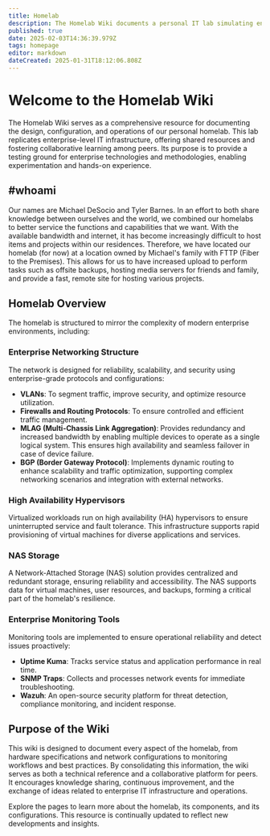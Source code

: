 ```yaml
---
title: Homelab
description: The Homelab Wiki documents a personal IT lab simulating enterprise infrastructure. It covers networking (VLANs, MLAG, BGP), high availability hypervisors, NAS storage, and monitoring tools like Uptime Kuma, SNMP Traps, and Wazuh.
published: true
date: 2025-02-03T14:36:39.979Z
tags: homepage
editor: markdown
dateCreated: 2025-01-31T18:12:06.808Z
---
```


# Welcome to the Homelab Wiki  

The Homelab Wiki serves as a comprehensive resource for documenting the design, configuration, and operations of our personal homelab. This lab replicates enterprise-level IT infrastructure, offering shared resources and fostering collaborative learning among peers. Its purpose is to provide a testing ground for enterprise technologies and methodologies, enabling experimentation and hands-on experience.  

## #whoami
Our names are Michael DeSocio and Tyler Barnes. In an effort to both share knowledge between ourselves and the world, we combined our homelabs to better service the functions and capabilities that we want. With the available bandwidth and internet, it has become increasingly difficult to host items and projects within our residences. Therefore, we have located our homelab (for now) at a location owned by Michael's family with FTTP (Fiber to the Premises). This allows for us to have increased upload to perform tasks such as offsite backups, hosting media servers for friends and family, and provide a fast, remote site for hosting various projects. 

## Homelab Overview  

The homelab is structured to mirror the complexity of modern enterprise environments, including:  

### Enterprise Networking Structure  
The network is designed for reliability, scalability, and security using enterprise-grade protocols and configurations:  
- **VLANs**: To segment traffic, improve security, and optimize resource utilization.  
- **Firewalls and Routing Protocols**: To ensure controlled and efficient traffic management.  
- **MLAG (Multi-Chassis Link Aggregation)**: Provides redundancy and increased bandwidth by enabling multiple devices to operate as a single logical system. This ensures high availability and seamless failover in case of device failure.  
- **BGP (Border Gateway Protocol)**: Implements dynamic routing to enhance scalability and traffic optimization, supporting complex networking scenarios and integration with external networks.  

### High Availability Hypervisors  
Virtualized workloads run on high availability (HA) hypervisors to ensure uninterrupted service and fault tolerance. This infrastructure supports rapid provisioning of virtual machines for diverse applications and services.  

### NAS Storage  
A Network-Attached Storage (NAS) solution provides centralized and redundant storage, ensuring reliability and accessibility. The NAS supports data for virtual machines, user resources, and backups, forming a critical part of the homelab's resilience.  

### Enterprise Monitoring Tools  
Monitoring tools are implemented to ensure operational reliability and detect issues proactively:  
- **Uptime Kuma**: Tracks service status and application performance in real time.  
- **SNMP Traps**: Collects and processes network events for immediate troubleshooting.  
- **Wazuh**: An open-source security platform for threat detection, compliance monitoring, and incident response.  

## Purpose of the Wiki  

This wiki is designed to document every aspect of the homelab, from hardware specifications and network configurations to monitoring workflows and best practices. By consolidating this information, the wiki serves as both a technical reference and a collaborative platform for peers. It encourages knowledge sharing, continuous improvement, and the exchange of ideas related to enterprise IT infrastructure and operations.  

Explore the pages to learn more about the homelab, its components, and its configurations. This resource is continually updated to reflect new developments and insights.  
